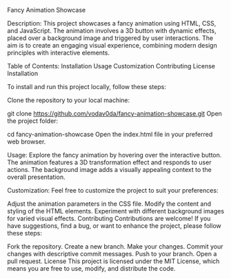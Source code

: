Fancy Animation Showcase


Description:
This project showcases a fancy animation using HTML, CSS, and JavaScript. The animation involves a 3D button with dynamic effects, placed over a background image and triggered by user interactions. The aim is to create an engaging visual experience, combining modern design principles with interactive elements.

Table of Contents:
Installation
Usage
Customization
Contributing
License
Installation

To install and run this project locally, follow these steps:

Clone the repository to your local machine:

git clone https://github.com/vodav0da/fancy-animation-showcase.git
Open the project folder:

cd fancy-animation-showcase
Open the index.html file in your preferred web browser.

Usage:
Explore the fancy animation by hovering over the interactive button. The animation features a 3D transformation effect and responds to user actions. The background image adds a visually appealing context to the overall presentation.

Customization:
Feel free to customize the project to suit your preferences:

Adjust the animation parameters in the CSS file.
Modify the content and styling of the HTML elements.
Experiment with different background images for varied visual effects.
Contributing
Contributions are welcome! If you have suggestions, find a bug, or want to enhance the project, please follow these steps:

Fork the repository.
Create a new branch.
Make your changes.
Commit your changes with descriptive commit messages.
Push to your branch.
Open a pull request.
License
This project is licensed under the MIT License, which means you are free to use, modify, and distribute the code.



